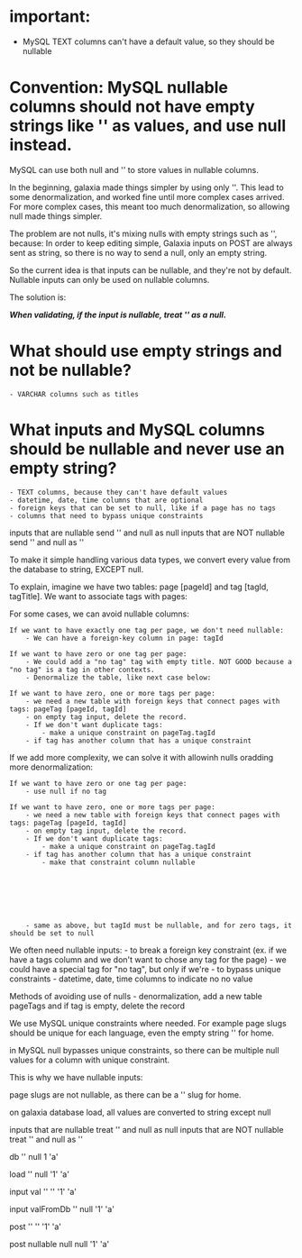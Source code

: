 # important:
- MySQL TEXT columns can't have a default value, so they should be nullable




# Convention: MySQL nullable columns should not have empty strings like '' as values, and use null instead.


MySQL can use both null and '' to store values in nullable columns.


In the beginning, galaxia made things simpler by using only ''.
This lead to some denormalization, and worked fine until more complex cases arrived.
For more complex cases, this meant too much denormalization, so allowing null made things simpler.


The problem are not nulls, it's mixing nulls with empty strings such as '', because:
In order to keep editing simple, Galaxia inputs on POST are always sent as string, so there is no way to send a null, only an empty string.


So the current idea is that inputs can be nullable, and they're not by default.
Nullable inputs can only be used on nullable columns.


The solution is:

***When validating, if  the input is nullable, treat '' as a null.***




# What should use empty strings and not be nullable?
    - VARCHAR columns such as titles

# What inputs and MySQL columns should be nullable and never use an empty string?
    - TEXT columns, because they can't have default values
    - datetime, date, time columns that are optional
    - foreign keys that can be set to null, like if a page has no tags
    - columns that need to bypass unique constraints


inputs that are     nullable send '' and null as null
inputs that are NOT nullable send '' and null as ''



To make it simple handling various data types, we convert every value from the database to string, EXCEPT null.



To explain, imagine we have two tables: page [pageId] and tag [tagId, tagTitle].
We want to associate tags with pages:


For some cases, we can avoid nullable columns:

    If we want to have exactly one tag per page, we don't need nullable:
        - We can have a foreign-key column in page: tagId

    If we want to have zero or one tag per page:
        - We could add a "no tag" tag with empty title. NOT GOOD because a "no tag" is a tag in other contexts.
        - Denormalize the table, like next case below:

    If we want to have zero, one or more tags per page:
        - we need a new table with foreign keys that connect pages with tags: pageTag [pageId, tagId]
        - on empty tag input, delete the record.
        - If we don't want duplicate tags:
            - make a unique constraint on pageTag.tagId
        - if tag has another column that has a unique constraint




If we add more complexity, we can solve it with allowinh nulls oradding more denormalization:

    If we want to have zero or one tag per page:
        - use null if no tag

    If we want to have zero, one or more tags per page:
        - we need a new table with foreign keys that connect pages with tags: pageTag [pageId, tagId]
        - on empty tag input, delete the record.
        - If we don't want duplicate tags:
            - make a unique constraint on pageTag.tagId
        - if tag has another column that has a unique constraint
            - make that constraint column nullable







        - same as above, but tagId must be nullable, and for zero tags, it should be set to null


We often need nullable inputs:
    - to break a foreign key constraint (ex. if we have a tags column and we don't want to chose any tag for the page)
        - we could have a special tag for "no tag", but only if we're
    - to bypass unique constraints
    - datetime, date, time columns to indicate no no value

Methods of avoiding use of nulls
    - denormalization, add a new table pageTags and if tag is empty, delete the record




We use MySQL unique constraints where needed.
For example page slugs should be unique for each language, even the empty string '' for home.

in MySQL null bypasses unique constraints, so there can be multiple null values for a column with unique constraint.





This is why we have nullable inputs:





page slugs are not nullable, as there can be a '' slug for home.


on galaxia database load, all values are converted to string except null

inputs that are     nullable treat '' and null as null
inputs that are NOT nullable treat '' and null as ''



db                  ''      null    1       'a'

load                ''      null    '1'     'a'

input val           ''      ''      '1'     'a'

input valFromDb     ''      null    '1'     'a'

post                ''      ''      '1'     'a'

post nullable       null    null    '1'     'a'




